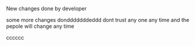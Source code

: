 New changes done by developer

some more changes dondddddddeddd
dont trust any one 
any time and
the pepole will change any time

cccccc

